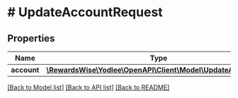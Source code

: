 # # UpdateAccountRequest

## Properties

Name | Type | Description | Notes
------------ | ------------- | ------------- | -------------
**account** | [**\RewardsWise\Yodlee\OpenAPI\Client\Model\UpdateAccountInfo**](UpdateAccountInfo.md) |  |

[[Back to Model list]](../../README.md#models) [[Back to API list]](../../README.md#endpoints) [[Back to README]](../../README.md)
